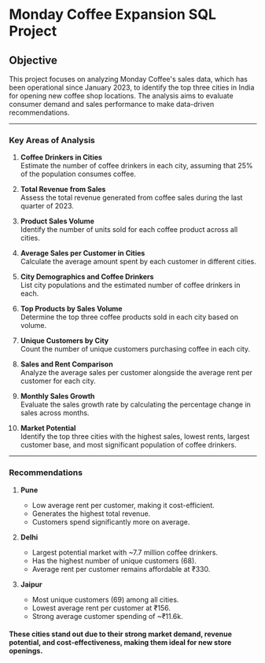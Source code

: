 
# **Monday Coffee Expansion SQL Project**

## **Objective**  
This project focuses on analyzing Monday Coffee's sales data, which has been operational since January 2023, to identify the top three cities in India for opening new coffee shop locations. The analysis aims to evaluate consumer demand and sales performance to make data-driven recommendations.

---

### **Key Areas of Analysis**

1. **Coffee Drinkers in Cities**  
   Estimate the number of coffee drinkers in each city, assuming that 25% of the population consumes coffee.

2. **Total Revenue from Sales**  
   Assess the total revenue generated from coffee sales during the last quarter of 2023.

3. **Product Sales Volume**  
   Identify the number of units sold for each coffee product across all cities.

4. **Average Sales per Customer in Cities**  
   Calculate the average amount spent by each customer in different cities.

5. **City Demographics and Coffee Drinkers**  
   List city populations and the estimated number of coffee drinkers in each.

6. **Top Products by Sales Volume**  
   Determine the top three coffee products sold in each city based on volume.

7. **Unique Customers by City**  
   Count the number of unique customers purchasing coffee in each city.

8. **Sales and Rent Comparison**  
   Analyze the average sales per customer alongside the average rent per customer for each city.

9. **Monthly Sales Growth**  
   Evaluate the sales growth rate by calculating the percentage change in sales across months.

10. **Market Potential**  
    Identify the top three cities with the highest sales, lowest rents, largest customer base, and most significant population of coffee drinkers.

---

### **Recommendations**

1. **Pune**  
   - Low average rent per customer, making it cost-efficient.  
   - Generates the highest total revenue.  
   - Customers spend significantly more on average.

2. **Delhi**  
   - Largest potential market with ~7.7 million coffee drinkers.  
   - Has the highest number of unique customers (68).  
   - Average rent per customer remains affordable at ₹330.

3. **Jaipur**  
   - Most unique customers (69) among all cities.  
   - Lowest average rent per customer at ₹156.  
   - Strong average customer spending of ~₹11.6k.

#### These cities stand out due to their strong market demand, revenue potential, and cost-effectiveness, making them ideal for new store openings.

